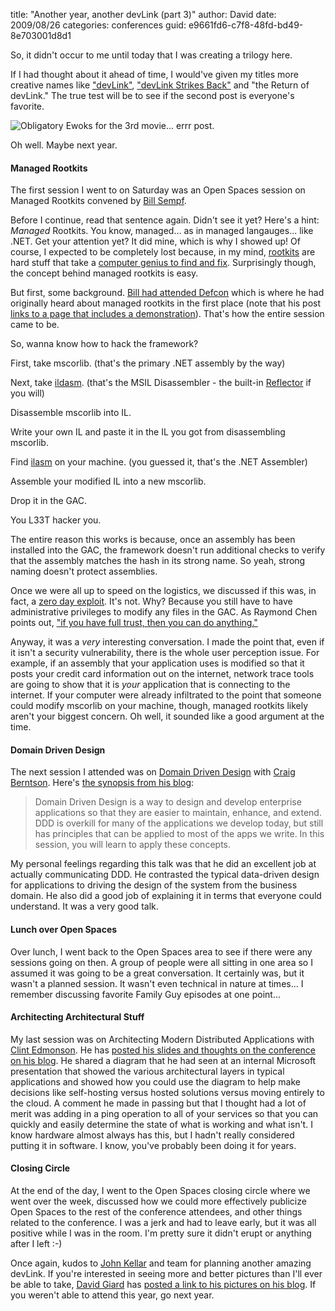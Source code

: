 
title: "Another year, another devLink (part 3)"
author: David
date: 2009/08/26
categories: conferences
guid: e9661fd6-c7f8-48fd-bd49-8e703001d8d1

So, it didn't occur to me until today that I was creating a trilogy here.

If I had thought about it ahead of time, I would've given my titles more creative names like ["devLink"](/blog/2009/08/24/another-year-another-devlink-part-1/), ["devLink Strikes Back"](/blog/2009/08/25/another-year-another-devlink-part-2/) and "the Return of devLink." The true test will be to see if the second post is everyone's favorite. 

![Obligatory Ewoks for the 3rd movie... errr post.](http://www.mohundro.com/blog/content/binary/WindowsLiveWriter/AnotheryearanotherdevLinkpart3_BC80/image_3.png)

Oh well. Maybe next year. 

#### Managed Rootkits

The first session I went to on Saturday was an Open Spaces session on Managed Rootkits convened by [Bill Sempf](http://www.sempf.net/). 

Before I continue, read that sentence again. Didn't see it yet? Here's a hint: *Managed* Rootkits. You know, managed... as in managed langauges... like .NET. Get your attention yet? It did mine, which is why I showed up! Of course, I expected to be completely lost because, in my mind, [rootkits](http://en.wikipedia.org/wiki/Rootkit) are hard stuff that take a [computer genius to find and fix](http://blogs.technet.com/markrussinovich/archive/2005/10/31/sony-rootkits-and-digital-rights-management-gone-too-far.aspx). Surprisingly though, the concept behind managed rootkits is easy. 

But first, some background. [Bill had attended Defcon](http://www.sempf.net/post/Defcon-Recap.aspx) which is where he had originally heard about managed rootkits in the first place (note that his post [links to a page that includes a demonstration](http://www.applicationsecurity.co.il/english/NETFrameworkRootkits/tabid/161/Default.aspx)). That's how the entire session came to be. 

So, wanna know how to hack the framework? 

First, take mscorlib. (that's the primary .NET assembly by the way) 

Next, take [ildasm](http://msdn.microsoft.com/en-us/library/f7dy01k1%28VS.80%29.aspx). (that's the MSIL Disassembler - the built-in [Reflector](http://www.red-gate.com/products/reflector/) if you will) 

Disassemble mscorlib into IL. 

Write your own IL and paste it in the IL you got from disassembling mscorlib. 

Find [ilasm](http://msdn.microsoft.com/en-us/library/496e4ekx%28VS.80%29.aspx) on your machine. (you guessed it, that's the .NET Assembler) 

Assemble your modified IL into a new mscorlib. 

Drop it in the GAC. 

You L33T hacker you. 

The entire reason this works is because, once an assembly has been installed into the GAC, the framework doesn't run additional checks to verify that the assembly matches the hash in its strong name. So yeah, strong naming doesn't protect assemblies. 

Once we were all up to speed on the logistics, we discussed if this was, in fact, a [zero day exploit](http://en.wikipedia.org/wiki/Zero_day_attack). It's not. Why? Because you still have to have administrative privileges to modify any files in the GAC. As Raymond Chen points out, ["if you have full trust, then you can do anything."](http://blogs.msdn.com/oldnewthing/archive/2009/01/21/9353310.aspx) 

Anyway, it was a *very* interesting conversation. I made the point that, even if it isn't a security vulnerability, there is the whole user perception issue. For example, if an assembly that your application uses is modified so that it posts your credit card information out on the internet, network trace tools are going to show that it is *your* application that is connecting to the internet. If your computer were already infiltrated to the point that someone could modify mscorlib on your machine, though, managed rootkits likely aren't your biggest concern. Oh well, it sounded like a good argument at the time.

#### Domain Driven Design

The next session I attended was on [Domain Driven Design](http://domaindrivendesign.org/) with [Craig Berntson](http://www.craigberntson.com/blog). Here's [the synopsis from his blog](http://www.craigberntson.com/blog/2009/03/speaking-at-devlink.asp): 

> Domain Driven Design is a way to design and develop enterprise applications so that they are easier to maintain, enhance, and extend. DDD is overkill for many of the applications we develop today, but still has principles that can be applied to most of the apps we write. In this session, you will learn to apply these concepts.

My personal feelings regarding this talk was that he did an excellent job at actually communicating DDD. He contrasted the typical data-driven design for applications to driving the design of the system from the business domain. He also did a good job of explaining it in terms that everyone could understand. It was a very good talk.

#### Lunch over Open Spaces

Over lunch, I went back to the Open Spaces area to see if there were any sessions going on then. A group of people were all sitting in one area so I assumed it was going to be a great conversation. It certainly was, but it wasn't a planned session. It wasn't even technical in nature at times... I remember discussing favorite Family Guy episodes at one point...

#### Architecting Architectural Stuff

My last session was on Architecting Modern Distributed Applications with [Clint Edmonson](http://www.notsotrivial.net/blog/). He has [posted his slides and thoughts on the conference on his blog](http://www.notsotrivial.net/blog/post/2009/08/17/DevLink-Decompression.aspx). He shared a diagram that he had seen at an internal Microsoft presentation that showed the various architectural layers in typical applications and showed how you could use the diagram to help make decisions like self-hosting versus hosted solutions versus moving entirely to the cloud. A comment he made in passing but that I thought had a lot of merit was adding in a ping operation to all of your services so that you can quickly and easily determine the state of what is working and what isn't. I know hardware almost always has this, but I hadn't really considered putting it in software. I know, you've probably been doing it for years. 

#### Closing Circle

At the end of the day, I went to the Open Spaces closing circle where we went over the week, discussed how we could more effectively publicize Open Spaces to the rest of the conference attendees, and other things related to the conference. I was a jerk and had to leave early, but it was all positive while I was in the room. I'm pretty sure it didn't erupt or anything after I left :-) 

Once again, kudos to [John Kellar](http://www.johnkellar.com/) and team for planning another amazing devLink. If you're interested in seeing more and better pictures than I'll ever be able to take, [David Giard](http://www.davidgiard.com/) has [posted a link to his pictures on his blog](http://www.davidgiard.com/2009/08/23/DevLinkAndLinkWray.aspx). If you weren't able to attend this year, go next year.

